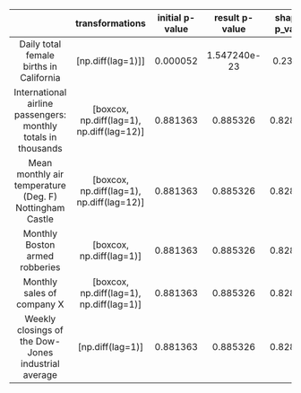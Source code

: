 |                                          | transformations |  initial p-value  | result p-value | shapiro p_value | normaltest p_value |
|:------------------------------------------------------------:|:---------------:|:-----------------:|:--------------:|:--------------:|:--------------:|
| Daily total female births in California | [np.diff(lag=1)]]  | 0.000052 | 1.547240e-23 |     0.23546   |  0.61191 |
| International airline passengers: monthly totals in thousands | [boxcox, np.diff(lag=1), np.diff(lag=12)]  | 0.881363  | 0.885326 |     0.828834   |
| Mean monthly air temperature (Deg. F) Nottingham Castle | [boxcox, np.diff(lag=1), np.diff(lag=12)]  | 0.881363  | 0.885326 |     0.828834   |
| Monthly Boston armed robberies | [boxcox, np.diff(lag=1)]  | 0.881363  | 0.885326 |     0.828834   |
| Monthly sales of company X | [boxcox, np.diff(lag=1), np.diff(lag=1)]  | 0.881363  | 0.885326 |     0.828834   |
| Weekly closings of the Dow-Jones industrial average | [np.diff(lag=1)]  | 0.881363  | 0.885326 |     0.828834   |
